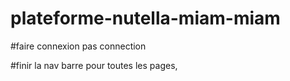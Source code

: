 # plateforme-nutella-miam-miam


#faire connexion pas connection 

#finir la nav barre pour toutes les pages,

